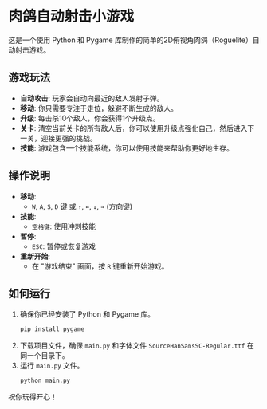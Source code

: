 # 肉鸽自动射击小游戏

这是一个使用 Python 和 Pygame 库制作的简单的2D俯视角肉鸽（Roguelite）自动射击游戏。

## 游戏玩法

- **自动攻击**: 玩家会自动向最近的敌人发射子弹。
- **移动**: 你只需要专注于走位，躲避不断生成的敌人。
- **升级**: 每击杀10个敌人，你会获得1个升级点。
- **关卡**: 清空当前关卡的所有敌人后，你可以使用升级点强化自己，然后进入下一关，迎接更强的挑战。
- **技能**: 游戏包含一个技能系统，你可以使用技能来帮助你更好地生存。

## 操作说明

- **移动**:
  - `W`, `A`, `S`, `D` 键 或 `↑`, `←`, `↓`, `→` (方向键)
- **技能**:
  - `空格键`: 使用冲刺技能
- **暂停**:
  - `ESC`: 暂停或恢复游戏
- **重新开始**:
  - 在 "游戏结束" 画面，按 `R` 键重新开始游戏。

## 如何运行

1.  确保你已经安装了 Python 和 Pygame 库。
    ```bash
    pip install pygame
    ```
2.  下载项目文件，确保 `main.py` 和字体文件 `SourceHanSansSC-Regular.ttf` 在同一个目录下。
3.  运行 `main.py` 文件。
    ```bash
    python main.py
    ```

祝你玩得开心！
